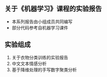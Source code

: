 ## 关于《机器学习》课程的实验报告

- 本系列报告由小组成员共同编写
- 部分代码参考自机器学习课件

## 实验组成

1. 关于衣物分类训练的实验报告
2. 中文文本情感分析
3. 基于降维处理的手写数字聚类分析